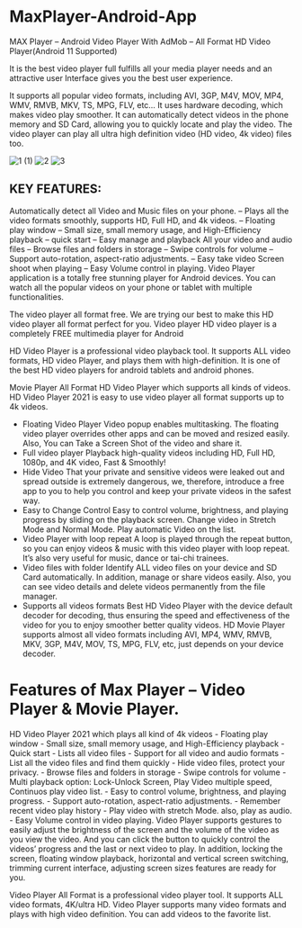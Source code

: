 # MaxPlayer-Android-App
MAX Player – Android Video Player With AdMob – All Format HD Video Player(Android 11 Supported)

It is the best video player full fulfills all your media player needs and an attractive user Interface gives you the best user experience.

It supports all popular video formats, including AVI, 3GP, M4V, MOV, MP4, WMV, RMVB, MKV, TS, MPG, FLV, etc… It uses hardware decoding, which makes video play smoother. It can automatically detect videos in the phone memory and SD Card, allowing you to quickly locate and play the video. The video player can play all ultra high definition video (HD video, 4k video) files too.

![1 (1)](https://user-images.githubusercontent.com/73836896/121799719-3d6b7c80-cc4b-11eb-8bab-1cb23f6ff75b.png)
![2](https://user-images.githubusercontent.com/73836896/121799721-3f354000-cc4b-11eb-9ecc-fc4a07e179dc.png)
![3](https://user-images.githubusercontent.com/73836896/121799724-42303080-cc4b-11eb-9ff8-a54313e6ee0f.png)


## KEY FEATURES:
Automatically detect all Video and Music files on your phone. – Plays all the video formats smoothly, supports HD, Full HD, and 4k videos. – Floating play window – Small size, small memory usage, and High-Efficiency playback – quick start – Easy manage and playback All your video and audio files – Browse files and folders in storage – Swipe controls for volume – Support auto-rotation, aspect-ratio adjustments. – Easy take video Screen shoot when playing – Easy Volume control in playing.
Video Player application is a totally free stunning player for Android devices. You can watch all the popular videos on your phone or tablet with multiple functionalities.

The video player all format free. We are trying our best to make this HD video player all format perfect for you. Video player HD video player is a completely FREE multimedia player for Android

HD Video Player is a professional video playback tool. It supports ALL video formats, HD video Player, and plays them with high-definition. It is one of the best HD video players for android tablets and android phones.

Movie Player All Format HD Video Player which supports all kinds of videos. HD Video Player 2021 is easy to use video player all format supports up to 4k videos.
  + Floating Video Player Video popup enables multitasking. The floating video player overrides other apps and can be moved and resized easily. Also, You can Take a Screen Shot of the video and share it.
  + Full video player Playback high-quality videos including HD, Full HD, 1080p, and 4K video, Fast & Smoothly!
  + Hide Video That your private and sensitive videos were leaked out and spread outside is extremely dangerous, we, therefore, introduce a free app to you to help you control and keep your private videos in the safest way.
  + Easy to Change Control Easy to control volume, brightness, and playing progress by sliding on the playback screen. Change video in Stretch Mode and Normal Mode. Play automatic Video on the list.
  + Video Player with loop repeat A loop is played through the repeat button, so you can enjoy videos & music with this video player with loop repeat. It’s also very useful for music, dance or tai-chi trainees.
  + Video files with folder Identify ALL video files on your device and SD Card automatically. In addition, manage or share videos easily. Also, you can see video details and delete videos permanently from the file manager.
  + Supports all videos formats Best HD Video Player with the device default decoder for decoding, thus ensuring the speed and effectiveness of the video for you to enjoy smoother better quality videos. HD Movie Player supports almost all video formats including AVI, MP4, WMV, RMVB, MKV, 3GP, M4V, MOV, TS, MPG, FLV, etc, just depends on your device decoder.
# Features of Max Player – Video Player & Movie Player.
HD Video Player 2021 which plays all kind of 4k videos - Floating play window - Small size, small memory usage, and High-Efficiency playback - Quick start - Lists all video files - Support for all video and audio formats - List all the video files and find them quickly - Hide video files, protect your privacy. - Browse files and folders in storage - Swipe controls for volume - Multi playback option: Lock-Unlock Screen, Play Video multiple speed, Continuos play video list. - Easy to control volume, brightness, and playing progress. - Support auto-rotation, aspect-ratio adjustments. - Remember recent video play history - Play video with stretch Mode. also, play as audio. - Easy Volume control in video playing.
Video Player supports gestures to easily adjust the brightness of the screen and the volume of the video as you view the video. And you can click the button to quickly control the videos’ progress and the last or next video to play. In addition, locking the screen, floating window playback, horizontal and vertical screen switching, trimming current interface, adjusting screen sizes features are ready for you.

Video Player All Format is a professional video player tool. It supports ALL video formats, 4K/ultra HD. Video Player supports many video formats and plays with high video definition. You can add videos to the favorite list.
